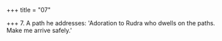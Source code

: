 +++
title = "07"

+++
7. A path he addresses: 'Adoration to Rudra who dwells on the paths. Make me arrive safely.'
